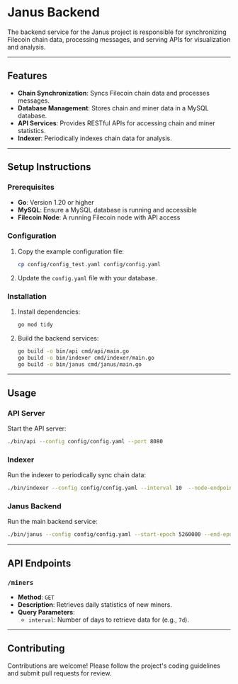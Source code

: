 # Janus Backend

The backend service for the Janus project is responsible for synchronizing Filecoin chain data, processing messages, and serving APIs for visualization and analysis.

---

## Features

- **Chain Synchronization**: Syncs Filecoin chain data and processes messages.
- **Database Management**: Stores chain and miner data in a MySQL database.
- **API Services**: Provides RESTful APIs for accessing chain and miner statistics.
- **Indexer**: Periodically indexes chain data for analysis.


---

## Setup Instructions

### Prerequisites

- **Go**: Version 1.20 or higher
- **MySQL**: Ensure a MySQL database is running and accessible
- **Filecoin Node**: A running Filecoin node with API access

### Configuration

1. Copy the example configuration file:
   ```bash
   cp config/config_test.yaml config/config.yaml
   ```

2. Update the `config.yaml` file with your database.

### Installation

1. Install dependencies:
   ```bash
   go mod tidy
   ```

2. Build the backend services:
   ```bash
   go build -o bin/api cmd/api/main.go
   go build -o bin/indexer cmd/indexer/main.go
   go build -o bin/janus cmd/janus/main.go
   ```

---

## Usage

### API Server

Start the API server:
```bash
./bin/api --config config/config.yaml --port 8080
```

### Indexer

Run the indexer to periodically sync chain data:
```bash
./bin/indexer --config config/config.yaml --interval 10  --node-endpoint 127.0.0.1:1234 --node-token xxxxx
```

### Janus Backend

Run the main backend service:
```bash
./bin/janus --config config/config.yaml --start-epoch 5260000 --end-epoch 5261000
```


---

## API Endpoints

### `/miners`

- **Method**: `GET`
- **Description**: Retrieves daily statistics of new miners.
- **Query Parameters**:
  - `interval`: Number of days to retrieve data for (e.g., `7d`).

---

## Contributing

Contributions are welcome! Please follow the project's coding guidelines and submit pull requests for review.

